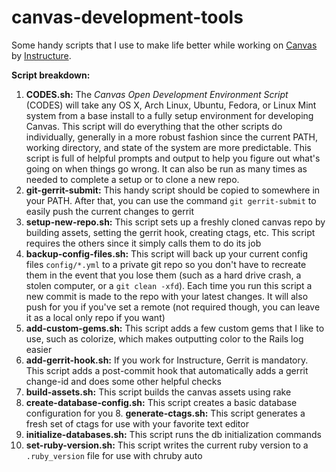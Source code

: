 canvas-development-tools
========================

Some handy scripts that I use to make life better while working on [Canvas](https://github.com/instructure/canvas-lms) by [Instructure](http://www.instructure.com/).

**Script breakdown:**

1. **CODES.sh:** The *Canvas Open Development Environment Script* (CODES) will take any OS X, Arch Linux, Ubuntu, Fedora, or Linux Mint system from a base install to a fully setup environment for developing Canvas.  This script will do everything that the other scripts do individually, generally in a more robust fashion since the current PATH, working directory, and state of the system are more predictable.  This script is full of helpful prompts and output to help you figure out what's going on when things go wrong.  It can also be run as many times as needed to complete a setup or to clone a new repo.
2. **git-gerrit-submit:** This handy script should be copied to somewhere in your PATH.  After that, you can use the command `git gerrit-submit` to easily push the current changes to gerrit
3. **setup-new-repo.sh:** This script sets up a freshly cloned canvas repo by building assets, setting the gerrit hook, creating ctags, etc.  This script requires the others since it simply calls them to do its job
4. **backup-config-files.sh:** This script will back up your current config files `config/*.yml` to a private git repo so you don't have to recreate them in the event that you lose them (such as a hard drive crash, a stolen computer, or a `git clean -xfd`).  Each time you run this script a new commit is made to the repo with your latest changes.  It will also push for you if you've set a remote (not required though, you can leave it as a local only repo if you want)
4. **add-custom-gems.sh:** This script adds a few custom gems that I like to use, such as colorize, which makes outputting color to the Rails log easier
5. **add-gerrit-hook.sh:** If you work for Instructure, Gerrit is mandatory.  This script adds a post-commit hook that automatically adds a gerrit change-id and does some other helpful checks
6. **build-assets.sh:** This script builds the canvas assets using rake
7. **create-database-config.sh:** This script creates a basic database configuration for you 8. **generate-ctags.sh:** This script generates a fresh set of ctags for use with your favorite text editor
9. **initialize-databases.sh:** This script runs the db initialization commands
10. **set-ruby-version.sh:** This script writes the current ruby version to a `.ruby_version` file for use with chruby auto
